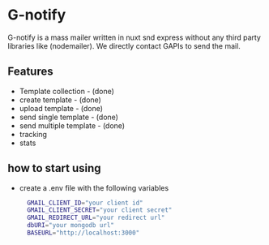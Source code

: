 # G-notify

G-notify is a mass mailer written in nuxt snd express without  any third party libraries like (nodemailer).
We directly contact GAPIs to send the mail.

## Features
- Template collection - (done)
- create template -  (done)
- upload template - (done)
- send single template - (done)
- send multiple template - (done)
- tracking
- stats
## how to start using
- create a .env file with the following variables
  ```bash
    GMAIL_CLIENT_ID="your client id"
    GMAIL_CLIENT_SECRET="your client secret"
    GMAIL_REDIRECT_URL="your redirect url"
    dbURI="your mongodb url"
    BASEURL="http://localhost:3000"
  ```